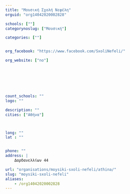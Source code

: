 ```yaml
---
title: "Μουσική Σχολή Νεφέλη"
orguid: "org14042020002828"

schools: [""]
categorynoslug: ["Μουσική"]

categories: [""]


org_facebook: "https://www.facebook.com/SxoliNefeli/"

org_website: ["no"]







count_schools: ""
logo: ""

description: ""
cities: ["Αθήνα"]



long: ""
lat : ""


phone: ""
address: |
    Δαρδανελλίων 44

url: "organisations/moysiki-sxoli-nefeli/athina/"
slug: "moysiki-sxoli-nefeli"
aliases:
    - /org14042020002828
---
```



